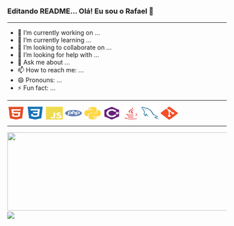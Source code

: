 ### Editando README... Olá! Eu sou o Rafael 👋 
---

- 🔭 I’m currently working on ...
- 🌱 I’m currently learning ...
- 👯 I’m looking to collaborate on ...
- 🤔 I’m looking for help with ...
- 💬 Ask me about ...
- 📫 How to reach me: ...
- 😄 Pronouns: ...
- ⚡ Fun fact: ...

---
<div style="display: inline_block">
<img align="center" alt=icon-HTML" height="30" width="40" src="https://raw.githubusercontent.com/devicons/devicon/master/icons/html5/html5-plain.svg">
  <img align="center" alt=icon-CSS" height="30" width="40" src="https://raw.githubusercontent.com/devicons/devicon/master/icons/css3/css3-plain.svg">
  <img align="center" alt=icon-Js" height="30" width="40" src="https://raw.githubusercontent.com/devicons/devicon/master/icons/javascript/javascript-plain.svg">
  <img align="center" alt=icon-PHP" height="30" width="40" src="https://raw.githubusercontent.com/devicons/devicon/master/icons/php/php-plain.svg">
  <img align="center" alt=icon-Python" height="30" width="40" src="https://raw.githubusercontent.com/devicons/devicon/master/icons/python/python-plain.svg">
  <img align="center" alt=icon-Csharp" height="30" width="40" src="https://raw.githubusercontent.com/devicons/devicon/master/icons/csharp/csharp-plain.svg">
  <img align="center" alt=icon-Csharp" height="30" width="40" src="https://raw.githubusercontent.com/devicons/devicon/master/icons/java/java-plain.svg">
  <img align="center" alt=icon-Csharp" height="30" width="40" src="https://raw.githubusercontent.com/devicons/devicon/master/icons/mysql/mysql-plain.svg">
  <img align="center" alt=icon-Csharp" height="30" width="40" src="https://raw.githubusercontent.com/devicons/devicon/master/icons/git/git-plain.svg">
</div>

---

<div align="center>
  <a href="https://github.com/rafaballerini">
  <img height="180em" width="600em" src="https://github-readme-stats.vercel.app/api?username=rafaelvieiracosta&theme=github_dark&border_radius=15px&hide=true&hide_title=true&include_all_comits=true&count_private=true&show_icons=true&icon_color=555555"/>
   <img height="180em" src="https://github-readme-stats.vercel.app/api/top-langs/?username=rafaelvieiracosta&theme=github_dark&border_radius=15px&layout=default&hide=true&hide_title=true"/> 
  </a>
</div>

